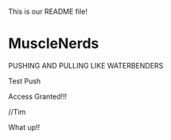 This is our README file!


# MuscleNerds

PUSHING AND PULLING LIKE WATERBENDERS

Test Push

Access Granted!!!


//Tim

What up!!
